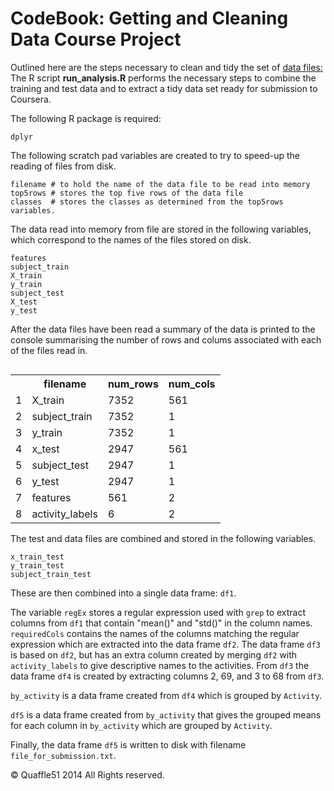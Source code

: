 CodeBook: Getting and Cleaning Data Course Project 
==================================================
Outlined here are the steps necessary to clean and tidy the set of [data files:](https://d396qusza40orc.cloudfront.net/getdata%2Fprojectfiles%2FUCI%20HAR%20Dataset.zip)
The R script **run_analysis.R** performs the necessary steps to combine the training and test data and to extract a tidy data set ready for submission to Coursera.

The following R package is required:
```
dplyr
```
The following scratch pad variables are created to try to speed-up the reading of files from disk.

```
filename # to hold the name of the data file to be read into memory
top5rows # stores the top five rows of the data file
classes  # stores the classes as determined from the top5rows variables.
```

The data read into memory from file are stored in the following variables, which correspond to the names of the files stored on disk.
```
features
subject_train
X_train
y_train
subject_test
X_test
y_test
``` 
After the data files have been read a summary of the data is printed to the console summarising the number of rows and colums associated with each of the files read in.

<table align="right">
    <tr>
        <td></td>
		<th>filename</th>
		<th>num_rows</th>
		<th>num_cols</th>
    </tr>
	<tr>
       <td>1</td>
		<td>X_train</td>
		<td>7352</td>
		<td>561</td>
    </tr>
	<tr>
       <td>2</td>
		<td>subject_train</td>
		<td>7352</td>
		<td>1</td>
    </tr>
	<tr>
       <td>3</td>
		<td>y_train</td>
		<td>7352</td>
		<td>1</td>
    </tr>
	<tr>
       <td>4</td>
		<td>x_test</td>
		<td>2947</td>
		<td>561</td>
    </tr>
	<tr>
       <td>5</td>
		<td> subject_test</td>
		<td>2947</td>
		<td>1</td>
    </tr>
	<tr>
       <td>6</td>
		<td>y_test</td>
		<td>2947</td>
		<td>1</td>
    </tr>
	<tr>
       <td>7</td>
		<td>features</td>
		<td>561</td>
		<td>2</td>
    </tr>
	<tr>
       <td>8</td>
		<td>activity_labels</td>
		<td>6</td>
		<td>2</td>
    </tr>
</table>

The test and data files are combined and stored in the following variables.
```
x_train_test
y_train_test 
subject_train_test 
```
These are then combined into a single data frame: `df1`.

The variable `regEx` stores a regular expression used with `grep` to extract columns from `df1` that contain "mean()" and "std()" in the column names. `requiredCols` contains the names of the columns matching the regular expression which are extracted into the data frame
`df2`.  The data frame `df3` is based on `df2`, but has an extra column created by merging `df2` with `activity_labels` to give descriptive names to the activities.  From `df3` the data frame `df4` is created by extracting columns 2, 69, and 3 to 68 from `df3`.

`by_activity` is a data frame created from `df4` which is grouped by `Activity`.

`df5` is a data frame created from `by_activity` that gives the grouped means for each column in `by_activity` which are grouped by `Activity`.

Finally, the data frame `df5` is written to disk with filename `file_for_submission.txt`.

© Quaffle51 2014 All Rights reserved.


